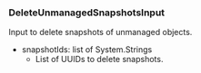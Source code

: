 ### DeleteUnmanagedSnapshotsInput
Input to delete snapshots of unmanaged objects.

- snapshotIds: list of System.Strings
  - List of UUIDs to delete snapshots.
